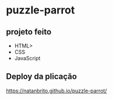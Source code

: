 # puzzle-parrot
## projeto feito
<ul>
 <li>HTML></li>
 <li>CSS</li>
 <li>JavaScript</li>
 </ul>
 
 ## Deploy da plicação
  https://natanbrito.github.io/puzzle-parrot/
